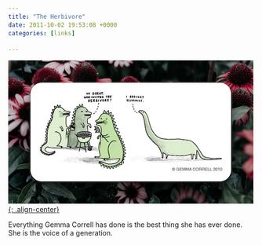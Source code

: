 ```yaml
---
title: "The Herbivore"
date: 2011-10-02 19:53:08 +0000
categories: [links]

---
```

[![image-center](/assets/img/herbivore.png){: .align-center}](https://www.flickr.com/photos/gemmacorrell/5052025224/)

Everything Gemma Correll has done is the best thing she has ever done. She is the voice of a generation.
